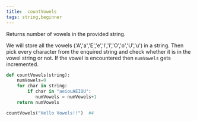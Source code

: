 ```yaml
---
title:  countVowels
tags: string,beginner
---
```


Returns number of vowels in the provided string.

We will store all the vowels ('A','a','E','e','I','i','O','o','U','u') in a string.
Then pick every character from the enquired string and check whether it is in the vowel string or not.
If the vowel is encountered then `numVowels` gets incremented.

```py
def countVowels(string):
    numVowels=0
    for char in string:
        if char in "aeiouAEIOU":
           numVowels = numVowels+1
    return numVowels
```

```py
countVowels("Hello Vowels!!")  #4
```
